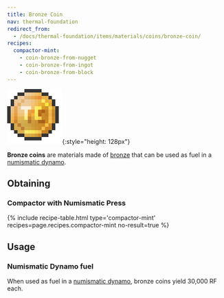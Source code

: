 ```yaml
---
title: Bronze Coin
nav: thermal-foundation
redirect_from:
  - /docs/thermal-foundation/items/materials/coins/bronze-coin/
recipes:
  compactor-mint:
    - coin-bronze-from-nugget
    - coin-bronze-from-ingot
    - coin-bronze-from-block
---
```


![Bronze coin](/assets/images/thermal-foundation/coin-bronze.png){:style="height: 128px"}


**Bronze coins** are materials made of [bronze](/docs/bronze-ingot/) that can be
used as fuel in a [numismatic dynamo](/docs/numismatic-dynamo/).


Obtaining
---------

### Compactor with Numismatic Press
{% include recipe-table.html type='compactor-mint' recipes=page.recipes.compactor-mint no-result=true %}


Usage
-----

### Numismatic Dynamo fuel
When used as fuel in a [numismatic dynamo](/docs/numismatic-dynamo/), bronze
coins yield 30,000 RF each.
